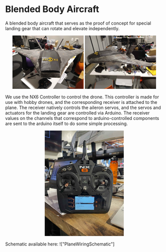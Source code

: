# Blended Body Aircraft
 A blended body aircraft that serves as the proof of concept for special landing gear that can rotate and elevate independently.

<p align="center">
  <img src="Photos/PlaneFront.jpg" alt="Image 1" width="45%">
  <img src="Photos/PlaneProfile.jpg" alt="Image 2" width="45%">
</p>

We use the NX6 Controller to control the drone. This controller is made for use with hobby drones, and the corresponding receiver is attached to the plane. The receiver natively controls the aileron servos, and the servos and actuators for the landing gear are controlled via Arduino. The receiver values on the channels that correspond to arduino-controlled components are sent to the arduino itself to do some simple processing.

<p align="center">
  <img src="Photos/NX6.jpg" alt="Controller Image" width="50%">
</p>

Schematic available here: !["PlaneWiringSchematic"]
